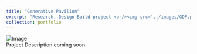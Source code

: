 ```yaml
---
title: "Generative Pavilion"
excerpt: "Research, Design-Build project <br/><img src='../images/GDP.png'>"
collection: portfolio
---
```

![Image]({{https://johnnie-nguyen.github.io}}/images/GDP.png)
<br/>
Project Description coming soon.

